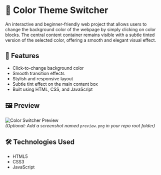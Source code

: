 # 🎨 Color Theme Switcher

An interactive and beginner-friendly web project that allows users to change the background color of the webpage by simply clicking on color blocks. The central content container remains visible with a subtle tinted version of the selected color, offering a smooth and elegant visual effect.

## 🚀 Features

- Click-to-change background color
- Smooth transition effects
- Stylish and responsive layout
- Subtle tint effect on the main content box
- Built using HTML, CSS, and JavaScript

## 🖼️ Preview

![Color Switcher Preview](preview.png)  
*(Optional: Add a screenshot named `preview.png` in your repo root folder)*

## 🛠️ Technologies Used

- HTML5
- CSS3
- JavaScript

